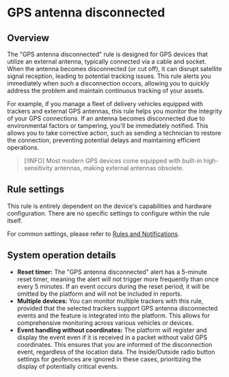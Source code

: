 # GPS antenna disconnected

## Overview

The "GPS antenna disconnected" rule is designed for GPS devices that utilize an external antenna, typically connected via a cable and socket. When the antenna becomes disconnected (or cut off), it can disrupt satellite signal reception, leading to potential tracking issues. This rule alerts you immediately when such a disconnection occurs, allowing you to quickly address the problem and maintain continuous tracking of your assets.

For example, if you manage a fleet of delivery vehicles equipped with trackers and external GPS antennas, this rule helps you monitor the integrity of your GPS connections. If an antenna becomes disconnected due to environmental factors or tampering, you'll be immediately notified. This allows you to take corrective action, such as sending a technician to restore the connection, preventing potential delays and maintaining efficient operations.

> \[!INFO] Most modern GPS devices come equipped with built-in high-sensitivity antennas, making external antennas obsolete.

## Rule settings

This rule is entirely dependent on the device's capabilities and hardware configuration. There are no specific settings to configure within the rule itself.

For common settings, please refer to [Rules and Notifications](../).

## System operation details

* **Reset timer:** The "GPS antenna disconnected" alert has a 5-minute reset timer, meaning the alert will not trigger more frequently than once every 5 minutes. If an event occurs during the reset period, it will be omitted by the platform and will not be included in reports.
* **Multiple devices:** You can monitor multiple trackers with this rule, provided that the selected trackers support GPS antenna disconnected events and the feature is integrated into the platform. This allows for comprehensive monitoring across various vehicles or devices.
* **Event handling without coordinates:** The platform will register and display the event even if it is received in a packet without valid GPS coordinates. This ensures that you are informed of the disconnection event, regardless of the location data. The Inside/Outside radio button settings for geofences are ignored in these cases, prioritizing the display of potentially critical events.

